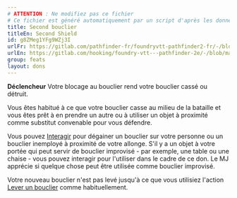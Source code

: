 ```yaml
---
# ATTENTION : Ne modifiez pas ce fichier
# Ce fichier est généré automatiquement par un script d'après les données du module Foundry VTT officiel et de sa traduction
title: Second bouclier
titleEn: Second Shield
id: g8ZMeg1YFg9WZj3I
urlFr: https://gitlab.com/pathfinder-fr/foundryvtt-pathfinder2-fr/-/blob/master/data/feats/g8ZMeg1YFg9WZj3I.htm
urlEn: https://gitlab.com/hooking/foundry-vtt---pathfinder-2e/-/blob/master/packs/data/feats.db/second-shield.json
group: feats
layout: dons
---
```

**Déclencheur** Votre blocage au bouclier rend votre bouclier cassé ou détruit.

Vous êtes habitué à ce que votre bouclier casse au milieu de la bataille et vous êtes prêt à en prendre un autre ou à utiliser un objet à proximité comme substitut convenable pour vous défendre.

Vous pouvez [Interagir](../actions/interagir.md) pour dégainer un bouclier sur votre personne ou un bouclier inemployé à proximité de votre allonge. S'il y a un objet à votre portée qui peut servir de bouclier improvisé - par exemple, une table ou une chaise - vous pouvez interagir pour l'utiliser dans le cadre de ce don. Le MJ apprécie si quelque chose peut être utilisée comme bouclier improvisé.

Votre nouveau bouclier n'est pas levé jusqu'à ce que vous utilisiez l'action [Lever un bouclier](../actions/lever-un-bouclier.md) comme habituellement.


